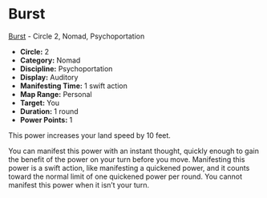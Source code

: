 # Burst

[Burst](/Psionics/B/Burst.md) - Circle 2, Nomad, Psychoportation

- **Circle:** 2
- **Category:** Nomad
- **Discipline:** Psychoportation
- **Display:** Auditory
- **Manifesting Time:** 1 swift action
- **Map Range:** Personal
- **Target:** You
- **Duration:** 1 round
- **Power Points:** 1

This power increases your land speed by 10 feet.

You can manifest this power with an instant thought, quickly enough to gain the benefit of the power on your turn before you move. Manifesting this power is a swift action, like manifesting a quickened power, and it counts toward the normal limit of one quickened power per round. You cannot manifest this power when it isn’t your turn.
